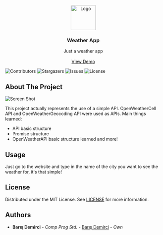 <br/>
<p align="center">
  <a href="https://github.com/barisdemirci3/weather-app">
    <img src="https://openweathermap.org/img/wn/11d@4x.png" alt="Logo" width="80" height="80">
  </a>

  <h3 align="center">Weather App</h3>

  <p align="center">
    Just a weather app
    <br/>
    <br/>
    <a href="https://barisdemirci3.github.io/weather-app/">View Demo</a>
    
  </p>
</p>

![Contributors](https://img.shields.io/github/contributors/barisdemirci3/weather-app?color=dark-green) ![Stargazers](https://img.shields.io/github/stars/barisdemirci3/weather-app?style=social) ![Issues](https://img.shields.io/github/issues/barisdemirci3/weather-app) ![License](https://img.shields.io/github/license/barisdemirci3/weather-app) 

## About The Project

![Screen Shot](https://s12.gifyu.com/images/SVLWh.gif)

This project actually represents the use of a simple API. OpenWeatherCell API and OpenWeatherGeocoding API were used as APIs. Main things learned:
* API basic structure
* Promise structure
* OpenWeatherAPI basic structure learned
and more!

## Usage

Just go to the website and type in the name of the city you want to see the weather for, it's that simple!
## License

Distributed under the MIT License. See [LICENSE](https://github.com/barisdemirci3/weather-app/blob/main/LICENSE.md) for more information.

## Authors

* **Barış Demirci** - *Comp Prog Std.* - [Barış Demirci](https://github.com/Barisdemirci3) - *Own*
